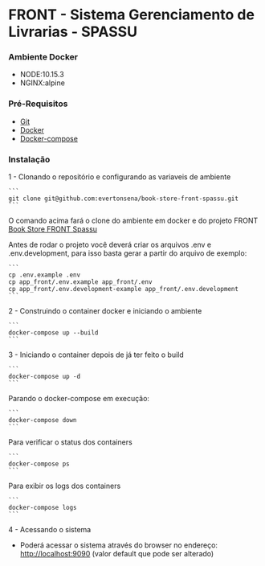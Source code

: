 # FRONT - Sistema Gerenciamento de Livrarias - SPASSU

### Ambiente Docker

* NODE:10.15.3
* NGINX:alpine

### Pré-Requisitos


* [Git](https://git-scm.com)
* [Docker](https://www.docker.com/)
* [Docker-compose](https://docs.docker.com/engine/reference/commandline/compose/)


### Instalação

1 - Clonando o repositório e configurando as variaveis de ambiente

    ```
    git clone git@github.com:evertonsena/book-store-front-spassu.git
    ```

O comando acima fará o clone do ambiente em docker e do projeto FRONT [Book Store FRONT Spassu](https://github.com/evertonsena/book-store-front-spassu)
    
Antes de rodar o projeto você deverá criar os arquivos .env e .env.development, para isso basta gerar a partir do arquivo de exemplo:

    ```
    cp .env.example .env
    cp app_front/.env.example app_front/.env
    cp app_front/.env.development-example app_front/.env.development
    ```
    
2 - Construindo o container docker e iniciando o ambiente

    ```
    docker-compose up --build
    ```

3 - Iniciando o container depois de já ter feito o build 

    ```
    docker-compose up -d
    ```

Parando o docker-compose em execução: 

    ```
    docker-compose down
    ```
    
Para verificar o status dos containers
    
    ```
    docker-compose ps
    ```    
    
Para exibir os logs dos containers
    
    ```
    docker-compose logs
    ```    
       
4 - Acessando o sistema

* Poderá acessar o sistema através do browser no endereço: [http://localhost:9090](http://localhost:9090) (valor default que pode ser alterado)
